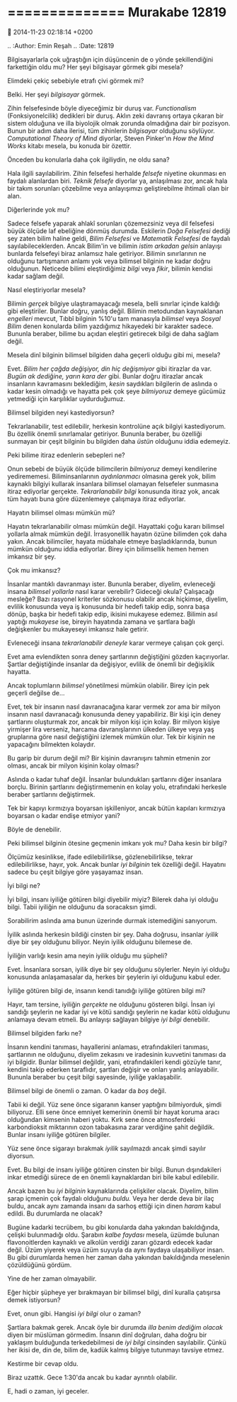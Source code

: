 ==============
Murakabe 12819
==============

:date: 2014-11-23 02:18:14 +0200

.. :Author: Emin Reşah
.. :Date:   12819

Bilgisayarlarla çok uğraştığın için düşüncenin de o yönde şekillendiğini
farkettiğin oldu mu? Her şeyi bilgisayar görmek gibi mesela?

Elimdeki çekiç sebebiyle etrafı çivi görmek mi?

Belki. Her şeyi *bilgisayar* görmek.

Zihin felsefesinde böyle diyeceğimiz bir duruş var. *Functionalism*
(Fonksiyonelcilik) dedikleri bir duruş. Aklın zeki davranış ortaya
çıkaran bir sistem olduğuna ve illa biyolojik olmak zorunda olmadığına
dair bir pozisyon. Bunun bir adım daha ilerisi, tüm zihinlerin
*bilgisayar* olduğunu söylüyor. *Computational Theory of Mind* diyorlar,
Steven Pinker'ın *How the Mind Works* kitabı mesela, bu konuda bir
özettir.

Önceden bu konularla daha çok ilgiliydin, ne oldu sana?

Hala ilgili sayılabilirim. Zihin felsefesi herhalde *felsefe* niyetine
okunması en faydalı alanlardan biri. *Teknik felsefe* diyorlar ya,
anlaşılması zor, ancak hala bir takım sorunları çözebilme veya
anlayışımızı geliştirebilme ihtimali olan bir alan.

Diğerlerinde yok mu?

Sadece felsefe yaparak ahlakî sorunları çözemezsiniz veya dil felsefesi
büyük ölçüde laf ebeliğine dönmüş durumda. Eskilerin *Doğa Felsefesi*
dediği şey zaten bilim haline geldi, *Bilim Felsefesi* ve *Matematik
Felsefesi* de faydalı sayılabileceklerden. Ancak Bilim'in ve bilimin
*istim arkadan gelsin* anlayışı bunlarda felsefeyi biraz anlamsız hale
getiriyor. Bilimin sınırlarının ne olduğunu tartışmanın anlamı yok veya
bilimsel bilginin ne kadar doğru olduğunun. Neticede bilimi
eleştirdiğimiz *bilgi* veya *fikir*, bilimin kendisi kadar sağlam değil.

Nasıl eleştiriyorlar mesela?

Bilimin *gerçek* bilgiye ulaştıramayacağı mesela, belli sınırlar içinde
kaldığı gibi eleştiriler. Bunlar doğru, yanlış değil. Bilimin metodundan
kaynaklanan *engelleri* mevcut, Tıbbî bilginin %10'u tam manasıyla
*bilimsel* veya *Sosyal Bilim* denen konularda bilim yazdığımız
hikayedeki bir karakter sadece. Bununla beraber, bilime bu açıdan
eleştiri getirecek bilgi de daha sağlam değil.

Mesela dinî bilginin bilimsel bilgiden daha geçerli olduğu gibi mi,
mesela?

Evet. *Bilim her çağda değişiyor, din hiç değişmiyor* gibi itirazlar da
var. *Bugün ak dediğine, yarın kara der* gibi. Bunlar doğru itirazlar
ancak insanların kavramasını beklediğim, *kesin* saydıkları bilgilerin
de aslında o kadar kesin olmadığı ve hayatta pek çok şeye *bilmiyoruz*
demeye gücümüz yetmediği için karşılıklar uydurduğumuz.

Bilimsel bilgiden neyi kastediyorsun?

Tekrarlanabilir, test edilebilir, herkesin kontrolüne açık bilgiyi
kastediyorum. Bu özellik önemli sınırlamalar getiriyor. Bununla beraber,
bu özelliği sunmayan bir çeşit bilginin bu bilgiden daha *üstün*
olduğunu iddia edemeyiz.

Peki bilime itiraz edenlerin sebepleri ne?

Onun sebebi de büyük ölçüde bilimcilerin *bilmiyoruz* demeyi kendilerine
yedirememesi. Biliminsanlarının *aydınlanmacı* olmasına gerek yok, bilim
kaynaklı bilgiyi kullarak insanlara bilimsel olamayan felsefeler
sunmasına itiraz ediyorlar gerçekte. *Tekrarlanabilir bilgi* konusunda
itiraz yok, ancak tüm hayatı buna göre düzenlemeye çalışmaya itiraz
ediyorlar.

Hayatın bilimsel olması mümkün mü?

Hayatın tekrarlanabilir olması mümkün değil. Hayattaki çoğu kararı
bilimsel yollarla almak mümkün değil. İrrasyonellik hayatın özüne
bilimden çok daha yakın. Ancak bilimciler, hayata müdahale etmeye
başladıklarında, bunun mümkün olduğunu iddia ediyorlar. Birey için
bilimsellik hemen hemen imkansız bir şey.

Çok mu imkansız?

İnsanlar mantıklı davranmayı ister. Bununla beraber, diyelim, evleneceği
insana *bilimsel yollarla* nasıl karar verebilir? Gideceği okula?
Çalışacağı mesleğe? Bazı rasyonel kriterler sözkonusu olabilir ancak
hiçkimse, diyelim, evlilik konusunda veya iş konusunda bir hedefi takip
edip, sonra başa dönüp, başka bir hedefi takip edip, ikisini mukayese
edemez. Bilimin asıl yaptığı *mukayese* ise, bireyin hayatında zamana ve
şartlara bağlı değişkenler bu mukayeseyi imkansız hale getirir.

Evleneceği insana *tekrarlanabilir deneyle* karar vermeye çalışan çok
gerçi.

Evet ama evlendikten sonra deney şartlarının değiştiğini gözden
kaçırıyorlar. Şartlar değiştiğinde insanlar da değişiyor, evlilik de
önemli bir değişiklik hayatta.

Ancak toplumların *bilimsel* yönetilmesi mümkün olabilir. Birey için pek
geçerli değilse de...

Evet, tek bir insanın nasıl davranacağına karar vermek zor ama bir
milyon insanın nasıl davranacağı konusunda deney yapabiliriz. Bir kişi
için deney şartlarını oluşturmak zor, ancak bir milyon kişi için kolay.
Bir milyon kişiye yirmişer lira verseniz, harcama davranışlarının
ülkeden ülkeye veya yaş gruplarına göre nasıl değiştiğini izlemek mümkün
olur. Tek bir kişinin ne yapacağını bilmekten kolaydır.

Bu garip bir durum değil mi? Bir kişinin davranışını tahmin etmenin zor
olması, ancak bir milyon kişinin kolay olması?

Aslında o kadar tuhaf değil. İnsanlar bulundukları şartlarını diğer
insanlara borçlu. Birinin şartlarını değiştirmemenin en kolay yolu,
etrafındaki herkesle beraber şartlarını değiştirmek.

Tek bir kapıyı kırmızıya boyarsan işkilleniyor, ancak bütün kapıları
kırmızıya boyarsan o kadar endişe etmiyor yani?

Böyle de denebilir.

Peki bilimsel bilginin ötesine geçmenin imkanı yok mu? Daha kesin bir
bilgi?

Ölçümüz kesinlikse, ifade edilebilirlikse, gözlenebilirlikse, tekrar
edilebilirlikse, hayır, yok. Ancak bunlar *iyi bilginin* tek özelliği
değil. Hayatını sadece bu çeşit bilgiye göre yaşayamaz insan.

İyi bilgi ne?

İyi bilgi, insanı iyiliğe götüren bilgi diyebilir miyiz? Bilerek daha
iyi olduğu bilgi. Tabii iyiliğin ne olduğunu da soracaksın şimdi.

Sorabilirim aslında ama bunun üzerinde durmak istemediğini sanıyorum.

İyilik aslında herkesin bildiği cinsten bir şey. Daha doğrusu, insanlar
*iyilik* diye bir şey olduğunu biliyor. Neyin iyilik olduğunu bilemese
de.

İyiliğin varlığı kesin ama neyin iyilik olduğu mu şüpheli?

Evet. İnsanlara sorsan, iyilik diye bir şey olduğunu söylerler. Neyin
iyi olduğu konusunda anlaşamasalar da, herkes bir şeylerin iyi olduğunu
kabul eder.

İyiliğe götüren bilgi de, insanın kendi tanıdığı iyiliğe götüren bilgi
mi?

Hayır, tam tersine, iyiliğin *gerçekte* ne olduğunu gösteren bilgi.
İnsan iyi sandığı şeylerin ne kadar iyi ve kötü sandığı şeylerin ne
kadar kötü olduğunu anlamaya devam etmeli. Bu anlayışı sağlayan bilgiye
*iyi bilgi* denebilir.

Bilimsel bilgiden farkı ne?

İnsanın kendini tanıması, hayallerini anlaması, etrafındakileri
tanıması, şartlarının ne olduğunu, diyelim zekasını ve iradesinin
kuvvetini tanıması da iyi bilgidir. Bunlar bilimsel değildir, yani,
etrafındakileri kendi gözüyle tanır, kendini takip ederken taraflıdır,
şartları değişir ve onları yanlış anlayabilir. Bununla beraber bu çeşit
bilgi sayesinde, iyiliğe yaklaşabilir.

Bilimsel bilgi de önemli o zaman. O kadar da *boş* değil.

Tabii ki değil. Yüz sene önce sigaranın kanser yaptığını bilmiyorduk,
şimdi biliyoruz. Elli sene önce emniyet kemerinin önemli bir hayat
koruma aracı olduğundan kimsenin haberi yoktu. Kırk sene önce
atmosferdeki karbondioksit miktarının ozon tabakasına zarar verdiğine
şahit değildik. Bunlar insanı iyiliğe götüren bilgiler.

Yüz sene önce sigarayı bırakmak *iyilik* sayılmazdı ancak şimdi sayılır
diyorsun.

Evet. Bu bilgi de insanı iyiliğe götüren cinsten bir bilgi. Bunun
dışındakileri inkar etmediği sürece de en önemli kaynaklardan biri bile
kabul edilebilir.

Ancak bazen bu *iyi bilginin* kaynaklarında çelişkiler olacak. Diyelim,
bilim şarap içmenin çok faydalı olduğunu *buldu.* Veya her derde deva
bir ilaç buldu, ancak aynı zamanda insanı da sarhoş ettiği için dinen
*haram* kabul edildi. Bu durumlarda ne olacak?

Bugüne kadarki tecrübem, bu gibi konularda daha yakından bakıldığında,
çelişki bulunmadığı oldu. Şarabın *kalbe faydası* mesela, üzümde bulunan
flavonoitlerden kaynaklı ve alkolün verdiği zararı gözardı edecek kadar
değil. Üzüm yiyerek veya üzüm suyuyla da aynı faydaya ulaşabiliyor
insan. Bu gibi durumlarda hemen her zaman daha yakından bakıldığında
meselenin çözüldüğünü gördüm.

Yine de her zaman olmayabilir.

Eğer hiçbir şüpheye yer bırakmayan bir bilimsel bilgi, dinî kuralla
çatışırsa demek istiyorsun?

Evet, onun gibi. Hangisi *iyi bilgi* olur o zaman?

Şartlara bakmak gerek. Ancak öyle bir durumda *illa benim dediğim
olacak* diyen bir müslüman görmedim. İnsanın dinî doğruları, daha doğru
bir yaklaşım bulduğunda terkedebilmesi de *iyi bilgi* cinsinden
sayılabilir. Çünkü her ikisi de, din de, bilim de, kadük kalmış bilgiye
tutunmayı tavsiye etmez.

Kestirme bir cevap oldu.

Biraz uzattık. Gece 1:30'da ancak bu kadar ayrıntılı olabilir.

E, hadi o zaman, iyi geceler.
